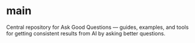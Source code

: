 # main
Central repository for Ask Good Questions — guides, examples, and tools for getting consistent results from AI by asking better questions.
